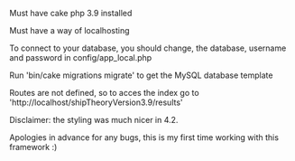 Must have cake php 3.9 installed

Must have a way of localhosting

To connect to your database, you should change, the database, username and password in config/app_local.php

Run 'bin/cake migrations migrate' to get the MySQL database template

Routes are not defined, so to acces the index go to 'http://localhost/shipTheoryVersion3.9/results'

Disclaimer: the styling was much nicer in 4.2.

Apologies in advance for any bugs, this is my first time working with this framework :)
